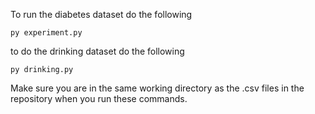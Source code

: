To run the diabetes dataset do the following

```
py experiment.py
```

to do the drinking dataset do the following

```
py drinking.py
```

Make sure you are in the same working directory as the .csv files in the repository when you run these commands.